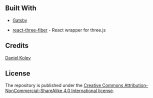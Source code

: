 ## Built With

- [Gatsby](https://www.gatsbyjs.org/)

- [react-three-fiber](https://github.com/pmndrs/react-three-fiber) - React wrapper for three.js

## Credits
[Daniel Kolev](https://github.com/Daniel-Kolev/ani-gallery)

## License

The repository is published under the [Creative Commons Attribution-NonCommercial-ShareAlike 4.0 International license](https://creativecommons.org/licenses/by-nc-sa/4.0/).
